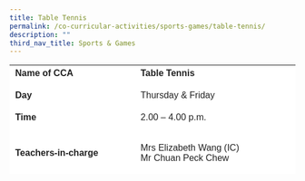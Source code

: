 ```yaml
---
title: Table Tennis
permalink: /co-curricular-activities/sports-games/table-tennis/
description: ""
third_nav_title: Sports & Games
---
```

<table border="0" style="box-sizing: inherit; border-collapse: collapse; border-spacing: 0px; max-width: 100%; color: rgb(34, 34, 34); font-family: &quot;Source Sans Pro&quot;, sans-serif; font-size: 16px; font-style: normal; font-variant-ligatures: normal; font-variant-caps: normal; font-weight: 400; letter-spacing: normal; orphans: 2; text-align: start; text-transform: none; white-space: normal; widows: 2; word-spacing: 0px; -webkit-text-stroke-width: 0px; background-color: rgb(255, 255, 255); text-decoration-thickness: initial; text-decoration-style: initial; text-decoration-color: initial; height: 193px; width: 792.225px;"><tbody style="box-sizing: inherit;"><tr style="box-sizing: inherit; background: rgb(255, 255, 255); height: 24px;"><td style="box-sizing: inherit; padding: 5px 10px; width: 324.25px; height: 24px;"><strong style="box-sizing: inherit; font-weight: 700;">Name of CCA</strong></td><td style="box-sizing: inherit; padding: 0px; width: 466.975px; height: 24px;"><strong style="box-sizing: inherit; font-weight: 700;">Table Tennis</strong><tr style="box-sizing: inherit; background: rgb(255, 255, 255); height: 22px;"><td style="box-sizing: inherit; padding: 5px 10px; width: 324.25px; height: 22px;"><strong style="box-sizing: inherit; font-weight: 700;">Day</strong></td><td style="box-sizing: inherit; padding: 0px; width: 466.975px; height: 22px;"><p style="box-sizing: inherit; font-size: 1em; padding: 0px;">Thursday & Friday</p></td></tr><tr style="box-sizing: inherit; background: rgb(255, 255, 255); height: 24px;"><td style="box-sizing: inherit; padding: 5px 10px; width: 324.25px; height: 24px;"><strong style="box-sizing: inherit; font-weight: 700;">Time</strong></td><td style="box-sizing: inherit; padding: 0px; width: 466.975px; height: 24px;">2.00 – 4.00 p.m.</td></tr><tr style="box-sizing: inherit; background: rgb(255, 255, 255); height: 98px;"><td style="box-sizing: inherit; padding: 5px 10px; width: 324.25px; height: 98px;"><strong style="box-sizing: inherit;">Teachers-in-charge</strong></td><td style="box-sizing: inherit; padding: 0px; width: 466.975px; height: 98px;">Mrs Elizabeth Wang (IC)<br>Mr Chuan Peck Chew</td></tr><tr style="box-sizing: inherit; background: rgb(255, 255, 255); height: 54px;"><td style="box-sizing: inherit; padding: 5px 10px; width: 324.25px; height: 54px;"><strong style="box-sizing: inherit; font-weight: 700;">Event participated</strong></td><td style="box-sizing: inherit; padding: 0px; width: 466.975px; height: 54px;">National School Games Table Tennis</td></tr><tr style="box-sizing: inherit; background: rgb(255, 255, 255); height: 37px;"><tr style="box-sizing: inherit; background: rgb(255, 255, 255); height: 336px;"><td colspan="2" style="box-sizing: inherit; padding: 5px 10px; width: 791.225px; height: 336px;"><p style="box-sizing: inherit; font-size: 1em;">The Table Tennis CCA is introduced in our school to encourage high participation among our Primary Three students and to pave the pathway to spot promising talents.<p style="box-sizing: inherit; font-size: 1em;"></p><p style="box-sizing: inherit; font-size: 1em;">Table tennis, also known as&nbsp;ping pong, is a sport in which two or four players hit a lightweight ball back and forth across a table using a small bat. The game takes place on a hard table divided by a net. Except for the initial serve, the rules are generally as follows: players must allow a ball played toward them to bounce one time on their side of the table, and must return it so that it bounces on the opposite side at least once. A point is scored when a player fails to return the ball within the rules. Play is fast and demands quick reactions.</p><p style="box-sizing: inherit; font-size: 1em;">The interesting thing is most of members have never played table tennis before! They do not know how to hold a racquet correctly, how to serve a ball and play it over. &nbsp;However, all members display their enthusiasm in this game.</p>
<p style="box-sizing: inherit; font-size: 1em;">Our training session is conducted by an experienced and dedicated coach who focuses on developing student’s skills and knowledge. The players are taught hand-eye coordination, quick reactions, balance, concentration and&nbsp;aerobic fitness. They also learn the technical and tactical aspects of this racquet-based sport and practise their skills learnt in doubles and singles games during the training sessions. It is our goal that the promising ones will be able to participate in inter-school competitions in subsequent years.</p><p style="box-sizing: inherit; font-size: 1em;"><span style="box-sizing: inherit; font-family: inherit; font-size: inherit;">We aim to equip our players not only with knowledge and skills but also to cultivate in them, perseverance, responsibility and integrity. With the expertise acquired through the coming years, we hope to develop a&nbsp;new generation&nbsp;of young players, who will go on to challenge the best in the world.</span></p></table>